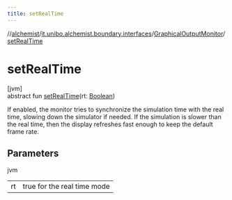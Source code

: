 ```yaml
---
title: setRealTime
---
```

//[alchemist](../../../index.html)/[it.unibo.alchemist.boundary.interfaces](../index.html)/[GraphicalOutputMonitor](index.html)/[setRealTime](set-real-time.html)



# setRealTime



[jvm]\
abstract fun [setRealTime](set-real-time.html)(rt: [Boolean](https://kotlinlang.org/api/latest/jvm/stdlib/kotlin/-boolean/index.html))



If enabled, the monitor tries to synchronize the simulation time with the real time, slowing down the simulator if needed. If the simulation is slower than the real time, then the display refreshes fast enough to keep the default frame rate.



## Parameters


jvm

| | |
|---|---|
| rt | true for the real time mode |




